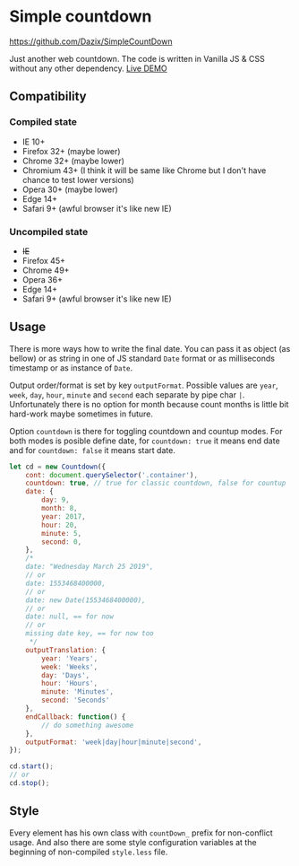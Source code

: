 # Simple countdown
https://github.com/Dazix/SimpleCountDown

Just another web countdown. The code is written in Vanilla JS & CSS without any other dependency. 
[Live DEMO](https://codepen.io/DazixCZ/pen/BZqjZV)

## Compatibility
### Compiled state
- IE 10+
- Firefox 32+ (maybe lower)
- Chrome 32+ (maybe lower)
- Chromium 43+ (I think it will be same like Chrome but I don't have chance to test lower versions)
- Opera 30+ (maybe lower)
- Edge 14+
- Safari 9+ (awful browser it's like new IE)

### Uncompiled state
- ~~IE~~
- Firefox 45+
- Chrome 49+
- Opera 36+
- Edge 14+
- Safari 9+ (awful browser it's like new IE)

## Usage
There is more ways how to write the final date. You can pass it as object (as bellow) or 
as string in one of JS standard `Date` format or as milliseconds timestamp or as instance 
of `Date`. 

Output order/format is set by key `outputFormat`. Possible values are `year`, `week`, `day`, 
`hour`, `minute` and `second` each separate by pipe char `|`. Unfortunately there is no option 
for month because count months is little bit hard-work maybe sometimes in future.

Option `countdown` is there for toggling countdown and countup modes. For both modes is posible define date, 
for `countdown: true` it means end date and for `countdown: false` it means start date.

```javascript
let cd = new Countdown({
    cont: document.querySelector('.container'),
    countdown: true, // true for classic countdown, false for countup
    date: {
        day: 9,
        month: 8,
        year: 2017,
        hour: 20,
        minute: 5,
        second: 0,
    },
    /*
    date: "Wednesday March 25 2019",
    // or
    date: 1553468400000,
    // or
    date: new Date(1553468400000),
    // or
    date: null, == for now
    // or
    missing date key, == for now too
     */
    outputTranslation: {
        year: 'Years',
        week: 'Weeks',
        day: 'Days',
        hour: 'Hours',
        minute: 'Minutes',
        second: 'Seconds'
    },
    endCallback: function() {
        // do something awesome
    },
    outputFormat: 'week|day|hour|minute|second',
});

cd.start();
// or
cd.stop();
```

## Style
Every element has his own class with `countDown_` prefix for non-conflict usage. 
And also there are some style configuration variables at the beginning of 
non-compiled `style.less` file. 
